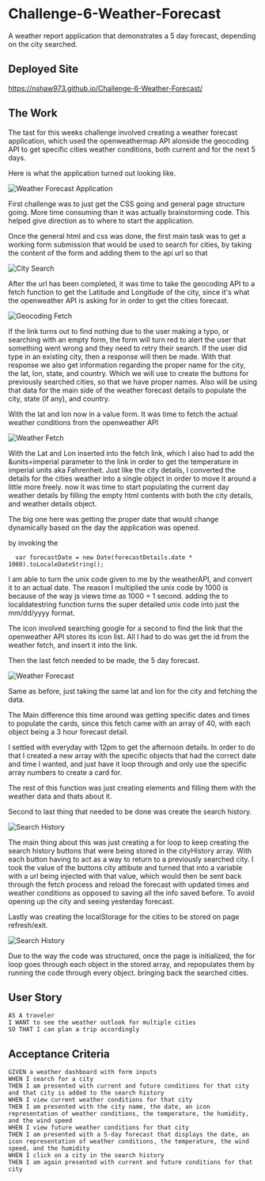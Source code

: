 # Challenge-6-Weather-Forecast
A weather report application that demonstrates a 5 day forecast, depending on the city searched.

## Deployed Site

https://nshaw973.github.io/Challenge-6-Weather-Forecast/

## The Work

The tast for this weeks challenge involved creating a weather forecast application, which used the openweathermap API alonside the geocoding API to get specific cities weather conditions, both current and for the next 5 days.

Here is what the application turned out looking like.

![Weather Forecast Application](./assets/images/weather-forecast.PNG) 

First challenge was to just get the CSS going and general page structure going. More time consuming than it was actually brainstorming code. This helped give direction as to where to start the application.

Once the general html and css was done, the first main task was to get a working form submission that would be used to search for cities, by taking the content of the form and adding them to the api url so that

![City Search](./assets/images/city-search.PNG) 

After the url has been completed, it was time to take the geocoding API to a fetch function to get the Latitude and Longitude of the city, since it's what the openweather API is asking for in order to get the cities forecast.

![Geocoding Fetch](./assets/images/geocoding-fetch.PNG)

If the link turns out to find nothing due to the user making a typo, or searching with an empty form, the form will turn red to alert the user that something went wrong and they need to retry their search. If the user did type in an existing city, then a response will then be made. With that response we also get information regarding the proper name for the city, the lat, lon, state, and country. Which we will use to create the buttons for previously searched cities, so that we have proper names. Also will be using that data for the main side of the weather forecast details to populate the city, state (if any), and country.

With the lat and lon now in a value form. It was time to fetch the actual weather conditions from the openweather API

![Weather Fetch](./assets/images/weather-featch.PNG)

With the Lat and Lon inserted into the fetch link, which I also had to add the &units=imperial parameter to the link in order to get the temperature in imperial units aka Fahrenheit.
Just like the city details, I converted the details for the cities weather into a single object in order to move it around a little more freely.
now it was time to start populating the current day weather details by filling the empty html contents with both the city details, and weather details object.

The big one here was getting the proper date that would change dynamically based on the day the application was opened.

by invoking the 

      var forecastDate = new Date(forecastDetails.date * 1000).toLocaleDateString();

I am able to turn the unix code given to me by the weatherAPI, and convert it to an actual date. The reason I multiplied the unix code by 1000 is because of the way js views time as 1000 = 1 second. adding the to localdatestring function turns the super detailed unix code into just the mm/dd/yyyy format.

The icon involved searching google for a second to find the link that the openweather API stores its icon list. All I had to do was get the id from the weather fetch, and insert it into the link.

Then the last fetch needed to be made, the 5 day forecast.

![Weather Forecast](./assets/images/forecast-fetch.PNG)

Same as before, just taking the same lat and lon for the city and fetching the data.

The Main difference this time around was getting specific dates and times to populate the cards, since this fetch came with an array of 40, with each object being a 3 hour forecast detail. 

I settled with everyday with 12pm to get the afternoon details. In order to do that I created a new array with the specific objects that had the correct date and time I wanted, and just have it loop through and only use the specific array numbers to create a card for.

The rest of this function was just creating elements and filling them with the weather data and thats about it.

Second to last thing that needed to be done was create the search history.

![Search History](./assets/images/search-history.PNG)

The main thing about this was just creating a for loop to keep creating the search history buttons that were being stored in the cityHistory array. 
With each button having to act as a way to return to a previously searched city. I took the value of the buttons city attibute and turned that into a variable with a url being injected with that value, which would then be sent back through the fetch process and reload the forecast with updated times and weather conditions as opposed to saving all the info saved before. To avoid opening up the city and seeing yesterday forecast.

Lastly was creating the localStorage for the cities to be stored on page refresh/exit.

![Search History](./assets/images/city-localstorage.PNG)

Due to the way the code was structured, once the page is initialized, the for loop goes through each object in the stored array, and repopulates them by running the code through every object. bringing back the searched cities.


## User Story

```
AS A traveler
I WANT to see the weather outlook for multiple cities
SO THAT I can plan a trip accordingly
```

## Acceptance Criteria

```
GIVEN a weather dashboard with form inputs
WHEN I search for a city
THEN I am presented with current and future conditions for that city and that city is added to the search history
WHEN I view current weather conditions for that city
THEN I am presented with the city name, the date, an icon representation of weather conditions, the temperature, the humidity, and the wind speed
WHEN I view future weather conditions for that city
THEN I am presented with a 5-day forecast that displays the date, an icon representation of weather conditions, the temperature, the wind speed, and the humidity
WHEN I click on a city in the search history
THEN I am again presented with current and future conditions for that city
```
